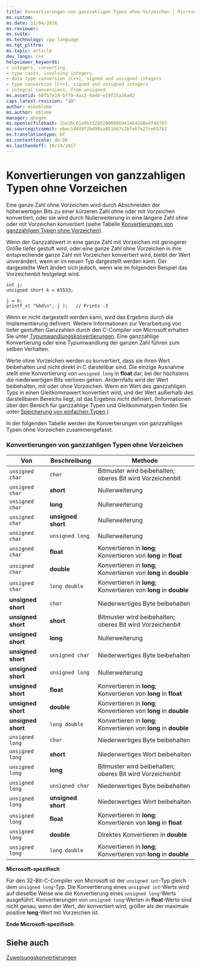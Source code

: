 ```yaml
---
title: Konvertierungen von ganzzahligen Typen ohne Vorzeichen | Microsoft-Dokumentation
ms.custom: 
ms.date: 11/04/2016
ms.reviewer: 
ms.suite: 
ms.technology: cpp-language
ms.tgt_pltfrm: 
ms.topic: article
dev_langs: C++
helpviewer_keywords:
- integers, converting
- type casts, involving integers
- data type conversion [C++], signed and unsigned integers
- type conversion [C++], signed and unsigned integers
- integral conversions, from unsigned
ms.assetid: 60fb7e10-bff9-4a13-8a48-e19f25a36a02
caps.latest.revision: "10"
author: mikeblome
ms.author: mblome
manager: ghogen
ms.openlocfilehash: 15e1bc61e9b15293290098b9414642d8edf46707
ms.sourcegitcommit: ebec1d449f2bd98aa851667c2bfeb7e27ce657b2
ms.translationtype: HT
ms.contentlocale: de-DE
ms.lasthandoff: 10/24/2017
---
```

# <a name="conversions-from-unsigned-integral-types"></a>Konvertierungen von ganzzahligen Typen ohne Vorzeichen
Eine ganze Zahl ohne Vorzeichen wird durch Abschneiden der höherwertigen Bits zu einer kürzeren Zahl ohne oder mit Vorzeichen konvertiert, oder sie wird durch Nullerweiterung in eine längere Zahl ohne oder mit Vorzeichen konvertiert (siehe Tabelle [Konvertierungen von ganzzahligen Typen ohne Vorzeichen](#_clang_table_4..3)).  
  
 Wenn der Ganzzahlwert in eine ganze Zahl mit Vorzeichen mit geringerer Größe tiefer gestuft wird, oder eine ganze Zahl ohne Vorzeichen in ihre entsprechende ganze Zahl mit Vorzeichen konvertiert wird, bleibt der Wert unverändert, wenn er im neuen Typ dargestellt werden kann. Der dargestellte Wert ändert sich jedoch, wenn wie im folgenden Beispiel das Vorzeichenbit festgelegt wird.  
  
```  
int j;  
unsigned short k = 65533;  
  
j = k;  
printf_s( "%hd\n", j );   // Prints -3  
```  
  
 Wenn er nicht dargestellt werden kann, wird das Ergebnis durch die Implementierung definiert. Weitere Informationen zur Verarbeitung von tiefer gestuften Ganzzahlen durch den C-Compiler von Microsoft erhalten Sie unter [Typumwandlungskonvertierungen](../c-language/type-cast-conversions.md). Eine ganzzahlige Konvertierung oder eine Typumwandlung der ganzen Zahl führen zum selben Verhalten.  
  
 Werte ohne Vorzeichen werden so konvertiert, dass sie ihren Wert beibehalten und nicht direkt in C darstellbar sind. Die einzige Ausnahme stellt eine Konvertierung von `unsigned long` in **float** dar, bei der höchstens die niederwertigen Bits verloren gehen. Andernfalls wird der Wert beibehalten, mit oder ohne Vorzeichen. Wenn ein Wert des ganzzahligen Typs in einen Gleitkommawert konvertiert wird, und der Wert außerhalb des darstellbaren Bereichs liegt, ist das Ergebnis nicht definiert. (Informationen über den Bereich für ganzzahlige Typen und Gleitkommatypen finden Sie unter [Speicherung von einfachen Typen](../c-language/storage-of-basic-types.md).)  
  
 In der folgenden Tabelle werden die Konvertierungen von ganzzahligen Typen ohne Vorzeichen zusammengefasst.  
  
### <a name="conversions-from-unsigned-integral-types"></a>Konvertierungen von ganzzahligen Typen ohne Vorzeichen  
  
|Von|Beschreibung|Methode|  
|----------|--------|------------|  
|`unsigned char`|`char`|Bitmuster wird beibehalten; oberes Bit wird Vorzeichenbit|  
|`unsigned char`|**short**|Nullerweiterung|  
|`unsigned char`|**long**|Nullerweiterung|  
|`unsigned char`|**unsigned short**|Nullerweiterung|  
|`unsigned char`|`unsigned long`|Nullerweiterung|  
|`unsigned char`|**float**|Konvertieren in **long**; Konvertieren von **long** in **float**|  
|`unsigned char`|**double**|Konvertieren in **long**; Konvertieren von **long** in **double**|  
|`unsigned char`|`long double`|Konvertieren in **long**; Konvertieren von **long** in **double**|  
|**unsigned short**|`char`|Niederwertiges Byte beibehalten|  
|**unsigned short**|**short**|Bitmuster wird beibehalten; oberes Bit wird Vorzeichenbit|  
|**unsigned short**|**long**|Nullerweiterung|  
|**unsigned short**|`unsigned char`|Niederwertiges Byte beibehalten|  
|**unsigned short**|`unsigned long`|Nullerweiterung|  
|**unsigned short**|**float**|Konvertieren in **long**; Konvertieren von **long** in **float**|  
|**unsigned short**|**double**|Konvertieren in **long**; Konvertieren von **long** in **double**|  
|**unsigned short**|`long double`|Konvertieren in **long**; Konvertieren von **long** in **double**|  
|`unsigned long`|`char`|Niederwertiges Byte beibehalten|  
|`unsigned long`|**short**|Niederwertiges Wort beibehalten|  
|`unsigned long`|**long**|Bitmuster wird beibehalten; oberes Bit wird Vorzeichenbit|  
|`unsigned long`|`unsigned char`|Niederwertiges Byte beibehalten|  
|`unsigned long`|**unsigned short**|Niederwertiges Wort beibehalten|  
|`unsigned long`|**float**|Konvertieren in **long**; Konvertieren von **long** in **float**|  
|`unsigned long`|**double**|Direktes Konvertieren in **double**|  
|`unsigned long`|`long double`|Konvertieren in **long**; Konvertieren von **long** in **double**|  
  
 **Microsoft-spezifisch**  
  
 Für den 32-Bit-C-Compiler von Microsoft ist der `unsigned int`-Typ gleich dem `unsigned long`-Typ. Die Konvertierung eines `unsigned int`-Werts wird auf dieselbe Weise wie die Konvertierung eines `unsigned long`-Werts ausgeführt. Konvertierungen von `unsigned long`-Werten in **float**-Werte sind nicht genau, wenn der Wert, der konvertiert wird, größer als der maximale positive **long**-Wert mit Vorzeichen ist.  
  
 **Ende Microsoft-spezifisch**  
  
## <a name="see-also"></a>Siehe auch  
 [Zuweisungskonvertierungen](../c-language/assignment-conversions.md)